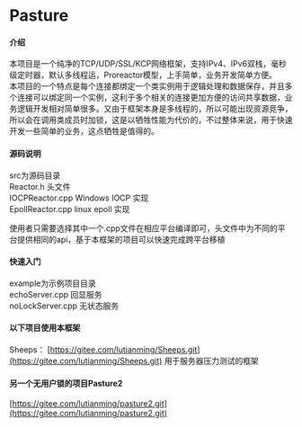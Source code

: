 # Pasture

#### 介绍

本项目是一个纯净的TCP/UDP/SSL/KCP网络框架，支持IPv4、IPv6双栈，毫秒级定时器，默认多线程运，Proreactor模型，上手简单，业务开发简单方便。  
本项目的一个特点是每个连接都绑定一个类实例用于逻辑处理和数据保存，并且多个连接可以绑定同一个实例，这利于多个相关的连接更加方便的访问共享数据，业务逻辑开发相对简单很多。又由于框架本身是多线程的，所以可能出现资源竞争，所以会在调用类成员时加锁，这是以牺牲性能为代价的，不过整体来说，用于快速开发一些简单的业务，这点牺牲是值得的。

#### 源码说明

src为源码目录  
Reactor.h    头文件  
IOCPReactor.cpp    Windows IOCP 实现  
EpollReactor.cpp    linux epoll 实现

使用者只需要选择其中一个.cpp文件在相应平台编译即可，头文件中为不同的平台提供相同的api，基于本框架的项目可以快速完成跨平台移植

#### 快速入门

example为示例项目目录  
echoServer.cpp    回显服务  
noLockServer.cpp    无状态服务


#### 以下项目使用本框架

Sheeps： [https://gitee.com/lutianming/Sheeps.git](https://gitee.com/lutianming/Sheeps.git) 用于服务器压力测试的框架


#### 另一个无用户锁的项目Pasture2
[https://gitee.com/lutianming/pasture2.git](https://gitee.com/lutianming/pasture2.git) 



